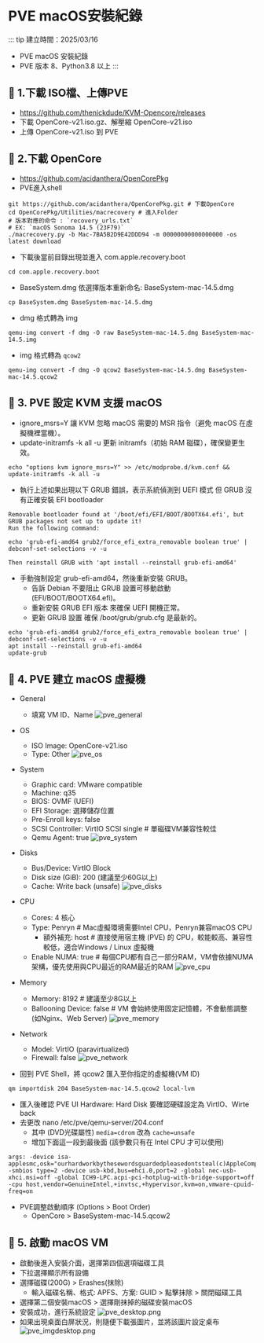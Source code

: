 # PVE macOS安裝紀錄

::: tip 建立時間：2025/03/16
- PVE macOS 安裝紀錄
- PVE 版本 8、Python3.8 以上
:::

## :pushpin: 1.下載 ISO檔、上傳PVE
- https://github.com/thenickdude/KVM-Opencore/releases
- 下載 OpenCore-v21.iso.gz、解壓縮 OpenCore-v21.iso
- 上傳 OpenCore-v21.iso 到 PVE

## :pushpin: 2.下載 OpenCore
- https://github.com/acidanthera/OpenCorePkg
- PVE進入shell
``` shell
git https://github.com/acidanthera/OpenCorePkg.git # 下載OpenCore
cd OpenCorePkg/Utilities/macrecovery # 進入Folder
# 版本對應的命令 : `recovery_urls.txt`
# EX: `macOS Sonoma 14.5 (23F79)`
./macrecovery.py -b Mac-7BA5B2D9E42DDD94 -m 00000000000000000 -os latest download
```

- 下載後當前目錄出現並進入 com.apple.recovery.boot
``` shell
cd com.apple.recovery.boot
```

- BaseSystem.dmg 依選擇版本重新命名: BaseSystem-mac-14.5.dmg
``` shell
cp BaseSystem.dmg BaseSystem-mac-14.5.dmg
```

- dmg 格式轉為 img
``` shell
qemu-img convert -f dmg -O raw BaseSystem-mac-14.5.dmg BaseSystem-mac-14.5.img
```

- img 格式轉為 `qcow2`
``` shell
qemu-img convert -f dmg -O qcow2 BaseSystem-mac-14.5.dmg BaseSystem-mac-14.5.qcow2
```

## :pushpin: 3. PVE 設定 KVM 支援 macOS
- ignore_msrs=Y 讓 KVM 忽略 macOS 需要的 MSR 指令（避免 macOS 在虛擬機裡當機）。
- update-initramfs -k all -u 更新 initramfs（初始 RAM 磁碟），確保變更生效。
``` shell
echo "options kvm ignore_msrs=Y" >> /etc/modprobe.d/kvm.conf && update-initramfs -k all -u
```

- 執行上述如果出現以下 GRUB 錯誤，表示系統偵測到 UEFI 模式 但 GRUB 沒有正確安裝 EFI bootloader
``` shell
Removable bootloader found at '/boot/efi/EFI/BOOT/BOOTX64.efi', but GRUB packages not set up to update it!
Run the following command:

echo 'grub-efi-amd64 grub2/force_efi_extra_removable boolean true' | debconf-set-selections -v -u

Then reinstall GRUB with 'apt install --reinstall grub-efi-amd64'
```

- 手動強制設定 grub-efi-amd64，然後重新安裝 GRUB。
    - 告訴 Debian 不要阻止 GRUB 設置可移動啟動 (EFI/BOOT/BOOTX64.efi)。
    - 重新安裝 GRUB EFI 版本 來確保 UEFI 開機正常。
    - 更新 GRUB 設置 確保 /boot/grub/grub.cfg 是最新的。
``` shell
echo 'grub-efi-amd64 grub2/force_efi_extra_removable boolean true' | debconf-set-selections -v -u
apt install --reinstall grub-efi-amd64
update-grub
```

## :pushpin: 4. PVE 建立 macOS 虛擬機
- General
    - 填寫 VM ID、Name
    ![pve_general](/public/macos/pve_general.png)
- OS
    - ISO Image: OpenCore-v21.iso
    - Type: Other
    ![pve_os](/public/macos/pve_os.png)
- System
    - Graphic card: VMware compatible
    - Machine: q35
    - BIOS: OVMF (UEFI)
    - EFI Storage: 選擇儲存位置
    - Pre-Enroll keys: false
    - SCSI Controller: VirtIO SCSI single # 單磁碟VM兼容性較佳
    - Qemu Agent: true
    ![pve_system](/public/macos/pve_system.png)
- Disks
    - Bus/Device: VirtIO Block
    - Disk size (GiB): 200 (建議至少60G以上)
    - Cache: Write back (unsafe)
    ![pve_disks](/public/macos/pve_disks.png)
- CPU
    - Cores: 4 核心
    - Type: Penryn # Mac虛擬環境需要Intel CPU，Penryn兼容macOS CPU
        - 額外補充: host # 直接使用宿主機 (PVE) 的 CPU，較能較高、兼容性較低，適合Windows / Linux 虛擬機
    - Enable NUMA: true # 每個CPU都有自己一部分RAM，VM會依據NUMA架構，優先使用與CPU最近的RAM最近的RAM
    ![pve_cpu](/public/macos/pve_cpu.png)
- Memory
    - Memory: 8192  # 建議至少8G以上
    - Ballooning Device: false # VM 會始終使用固定記憶體，不會動態調整(如Nginx、Web Server)
    ![pve_memory](/public/macos/pve_memory.png)
- Network
    - Model: VirtIO (paravirtualized)
    - Firewall: false
    ![pve_network](/public/macos/pve_network.png)

- 回到 PVE Shell，將 qcow2 匯入至你指定的虛擬機(VM ID)
``` shell
qm importdisk 204 BaseSystem-mac-14.5.qcow2 local-lvm
```

- 匯入後確認 PVE UI Hardware: Hard Disk 要確認硬碟設定為 VirtIO、Wirte back
- 去更改 nano /etc/pve/qemu-server/204.conf
    - 其中 (DVD光碟屬性) `media=cdrom` 改為 `cache=unsafe`
    - 增加下面這一段到最後面 (該參數只有在 Intel CPU 才可以使用)
``` shell
args: -device isa-applesmc,osk="ourhardworkbythesewordsguardedpleasedontsteal(c)AppleComputerInc" -smbios type=2 -device usb-kbd,bus=ehci.0,port=2 -global nec-usb-xhci.msi=off -global ICH9-LPC.acpi-pci-hotplug-with-bridge-support=off -cpu host,vendor=GenuineIntel,+invtsc,+hypervisor,kvm=on,vmware-cpuid-freq=on
```
- PVE調整啟動順序 (Options > Boot Order)
    - OpenCore > BaseSystem-mac-14.5.qcow2

## :pushpin: 5. 啟動 macOS VM
- 啟動後進入安裝介面，選擇第四個選項磁碟工具
- 下拉選擇顯示所有設備
- 選擇磁碟(200G) > Erashes(抹除)
    - 輸入磁碟名稱、格式: APFS、方案: GUID > 點擊抹除 > 關閉磁碟工具
- 選擇第二個安裝macOS > 選擇剛抹掉的磁碟安裝macOS
- 安裝成功，進行系統設定
    ![pve_desktop.png](/public/macos/pve_desktop.png)
- 如果出現桌面白屏狀況，則隨便下載張圖片，並將該圖片設定桌布
    ![pve_imgdesktop.png](/public/macos/pve_imgdesktop.png)


